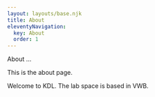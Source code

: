 ```yaml
---
layout: layouts/base.njk
title: About
eleventyNavigation:
  key: About
  order: 1
---
```


About ...

This is the about page. 

Welcome to KDL. The lab space is based in VWB. 